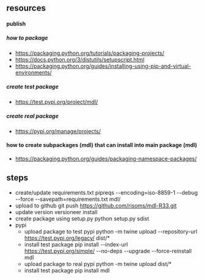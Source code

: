 resources
---------
#### publish
##### how to package
- https://packaging.python.org/tutorials/packaging-projects/
- https://docs.python.org/3/distutils/setupscript.html
- https://packaging.python.org/guides/installing-using-pip-and-virtual-environments/

#####  create test package
- https://test.pypi.org/project/mdl/

#####  create real package
- https://pypi.org/manage/projects/

#### how to create subpackages (mdl) that can install into main package (mdl)
- https://packaging.python.org/guides/packaging-namespace-packages/

steps
-----
- create/update requirements.txt
	pipreqs --encoding=iso-8859-1 --debug --force --savepath=requirements.txt mdl/
- upload to github
	git push https://github.com/risoms/mdl-R33.git
- update version
	versioneer install
- create package using setup.py
	python setup.py sdist
- pypi
	- upload package to test pypi
		python -m twine upload --repository-url https://test.pypi.org/legacy/ dist/*
	- install test package 
		pip install --index-url https://test.pypi.org/simple/ --no-deps --upgrade --force-reinstall mdl
	- upload package to real pypi
		python -m twine upload dist/*
	- install test package 
		pip install mdl